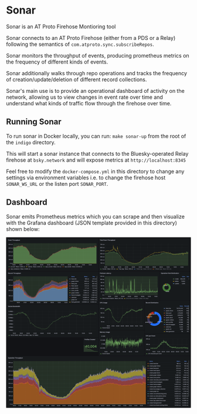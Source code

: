 # Sonar
Sonar is an AT Proto Firehose Montioring tool

Sonar connects to an AT Proto Firehose (either from a PDS or a Relay) following the semantics of `com.atproto.sync.subscribeRepos`.

Sonar monitors the throughput of events, producing prometheus metrics on the frequency of different kinds of events.

Sonar additionally walks through repo operations and tracks the frequency of creation/update/deletion of different record collections.

Sonar's main use is to provide an operational dashboard of activity on the network, allowing us to view changes in event rate over time and understand what kinds of traffic flow through the firehose over time.

## Running Sonar

To run sonar in Docker locally, you can run: `make sonar-up` from the root of the `indigo` directory.

This will start a sonar instance that connects to the Bluesky-operated Relay firehose at `bsky.network` and will expose metrics at `http://localhost:8345`

Feel free to modify the `docker-compose.yml` in this directory to change any settings via environment variables i.e. to change the firehose host `SONAR_WS_URL` or the listen port `SONAR_PORT`.

## Dashboard

Sonar emits Prometheus metrics which you can scrape and then visualize with the Grafana dashboard (JSON template provided in this directory) shown below:

![A dashboard for Sonar showing event throughput and distribution](./sonar_dash.png)
